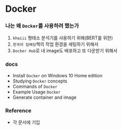 # Docker

### 나는 왜 `Docker`를 사용하려 했는가
1. `khaiii` 형태소 분석기를 사용하기 위해(BERT를 위한)
2. `한국어 임베딩`책의 작업 환경을 세팅하기 위해서
3. `Docker Hub`로 내 image도 배포하고 또 다운받기 위해서

### docs
- Install `Docker` on Windows 10 Home edition
- Studying `Docker` concepts
- Commands of `Docker`
- Example Usage `Docker`
- Generate container and image

### Reference
- 각 문서에 기입
